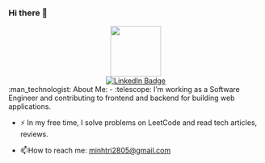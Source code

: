 ### Hi there 👋
<div id="header" align="center">
  <img src="https://media.tenor.com/GfSX-u7VGM4AAAAC/coding.gif" width="100"/>
  <div id="badges">
  <a href="https://www.linkedin.com/in/lepham2805/">
    <img src="https://img.shields.io/badge/LinkedIn-blue?style=for-the-badge&logo=linkedin&logoColor=white" alt="LinkedIn Badge"/>
  </a>
</div>
  <img src="https://komarev.com/ghpvc/?username=your-github-username&style=flat-square&color=blue" alt=""/>
</div>
 :man_technologist: About Me:
 - :telescope: I’m working as a Software Engineer and contributing to frontend and backend for building web applications.


- :zap: In my free time, I solve problems on LeetCode and read tech articles, reviews.

- :mailbox:How to reach me: minhtri2805@gmail.com
<!--
**tripham97/tripham97** is a ✨ _special_ ✨ repository because its `README.md` (this file) appears on your GitHub profile.

Here are some ideas to get you started:

- 🔭 I’m currently working on ...
- 🌱 I’m currently learning ...
- 👯 I’m looking to collaborate on ...
- 🤔 I’m looking for help with ...
- 💬 Ask me about ...
- 📫 How to reach me: ...
- 😄 Pronouns: ...
- ⚡ Fun fact: ...
-->
